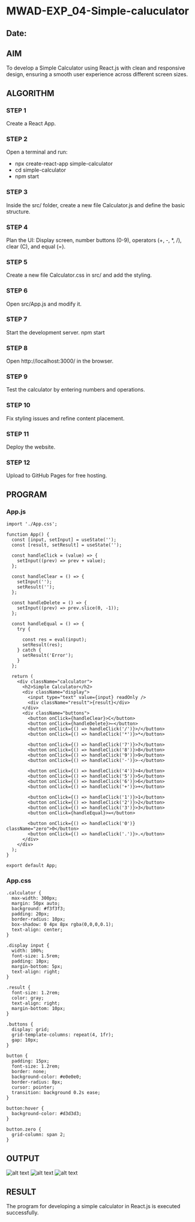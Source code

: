 # MWAD-EXP_04-Simple-caluculator
## Date:

## AIM
To  develop a Simple Calculator using React.js with clean and responsive design, ensuring a smooth user experience across different screen sizes.

## ALGORITHM
### STEP 1
Create a React App.

### STEP 2
Open a terminal and run:
  <ul><li>npx create-react-app simple-calculator</li>
  <li>cd simple-calculator</li>
  <li>npm start</li></ul>

### STEP 3
Inside the src/ folder, create a new file Calculator.js and define the basic structure.

### STEP 4
Plan the UI: Display screen, number buttons (0-9), operators (+, -, *, /), clear (C), and equal (=).

### STEP 5
Create a new file Calculator.css in src/ and add the styling.

### STEP 6
Open src/App.js and modify it.

### STEP 7
Start the development server.
  npm start

### STEP 8
Open http://localhost:3000/ in the browser.

### STEP 9
Test the calculator by entering numbers and operations.

### STEP 10
Fix styling issues and refine content placement.

### STEP 11
Deploy the website.

### STEP 12
Upload to GitHub Pages for free hosting.

## PROGRAM
### App.js
```import React, { useState } from 'react';
import './App.css';

function App() {
  const [input, setInput] = useState('');
  const [result, setResult] = useState('');

  const handleClick = (value) => {
    setInput((prev) => prev + value);
  };

  const handleClear = () => {
    setInput('');
    setResult('');
  };

  const handleDelete = () => {
    setInput((prev) => prev.slice(0, -1));
  };

  const handleEqual = () => {
    try {

      const res = eval(input);
      setResult(res);
    } catch {
      setResult('Error');
    }
  };

  return (
    <div className="calculator">
      <h2>Simple Calculator</h2>
      <div className="display">
        <input type="text" value={input} readOnly />
        <div className="result">{result}</div>
      </div>
      <div className="buttons">
        <button onClick={handleClear}>C</button>
        <button onClick={handleDelete}>←</button>
        <button onClick={() => handleClick('/')}>/</button>
        <button onClick={() => handleClick('*')}>*</button>

        <button onClick={() => handleClick('7')}>7</button>
        <button onClick={() => handleClick('8')}>8</button>
        <button onClick={() => handleClick('9')}>9</button>
        <button onClick={() => handleClick('-')}>-</button>

        <button onClick={() => handleClick('4')}>4</button>
        <button onClick={() => handleClick('5')}>5</button>
        <button onClick={() => handleClick('6')}>6</button>
        <button onClick={() => handleClick('+')}>+</button>

        <button onClick={() => handleClick('1')}>1</button>
        <button onClick={() => handleClick('2')}>2</button>
        <button onClick={() => handleClick('3')}>3</button>
        <button onClick={handleEqual}>=</button>

        <button onClick={() => handleClick('0')} className="zero">0</button>
        <button onClick={() => handleClick('.')}>.</button>
      </div>
    </div>
  );
}

export default App;

```
### App.css
```
.calculator {
  max-width: 300px;
  margin: 50px auto;
  background: #f3f3f3;
  padding: 20px;
  border-radius: 10px;
  box-shadow: 0 4px 8px rgba(0,0,0,0.1);
  text-align: center;
}

.display input {
  width: 100%;
  font-size: 1.5rem;
  padding: 10px;
  margin-bottom: 5px;
  text-align: right;
}

.result {
  font-size: 1.2rem;
  color: gray;
  text-align: right;
  margin-bottom: 10px;
}

.buttons {
  display: grid;
  grid-template-columns: repeat(4, 1fr);
  gap: 10px;
}

button {
  padding: 15px;
  font-size: 1.2rem;
  border: none;
  background-color: #e0e0e0;
  border-radius: 8px;
  cursor: pointer;
  transition: background 0.2s ease;
}

button:hover {
  background-color: #d3d3d3;
}

button.zero {
  grid-column: span 2;
}

```
## OUTPUT
![alt text](<simple-calculator/src/img/Screenshot 2025-04-29 192955.png>)
![alt text](<simple-calculator/src/img/Screenshot 2025-04-29 193258.png>)
![alt text](<simple-calculator/src/img/Screenshot 2025-04-29 193311.png>)
## RESULT
The program for developing a simple calculator in React.js is executed successfully.
